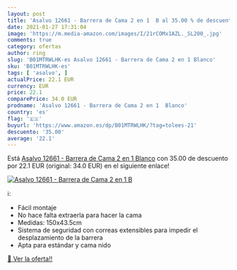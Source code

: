 ```yaml
---
layout: post
title: 'Asalvo 12661 - Barrera de Cama 2 en 1  B al 35.00 % de descuento'
date: 2021-01-27 17:31:04
image: 'https://m.media-amazon.com/images/I/21rCOMx1AZL._SL200_.jpg'
comments: true
category: ofertas
author: ring
slug: 'B01MTRWLHK-es Asalvo 12661 - Barrera de Cama 2 en 1 Blanco'
sku: 'B01MTRWLHK-es'
tags: [ 'asalvo', ]
actualPrice: 22.1 EUR
currency: EUR
price: 22.1
comparePrice: 34.0 EUR
prodname: 'Asalvo 12661 - Barrera de Cama 2 en 1  Blanco'
country: 'es'
flag: '🇪🇸'
buyurl: 'https://www.amazon.es/dp/B01MTRWLHK/?tag=tolees-21'
descuento: '35.00'
average: '22.1'
---
```


Está [Asalvo 12661 - Barrera de Cama 2 en 1  Blanco](https://www.amazon.es/dp/B01MTRWLHK/?tag=tolees-21) con 35.00 de descuento por 22.1 EUR (original: 34.0 EUR) en el siguiente enlace!

[![Asalvo 12661 - Barrera de Cama 2 en 1  B](https://m.media-amazon.com/images/I/21rCOMx1AZL._SL200_.jpg)](https://www.amazon.es/dp/B01MTRWLHK/?tag=tolees-21)

ℹ️:

- Fácil montaje
- No hace falta extraerla para hacer la cama
- Medidas: 150x43.5cm
- Sistema de seguridad con correas extensibles para impedir el desplazamiento de la barrera
- Apta para estándar y cama nido

[🛒 Ver la oferta!!](https://www.amazon.es/dp/B01MTRWLHK/?tag=tolees-21)

